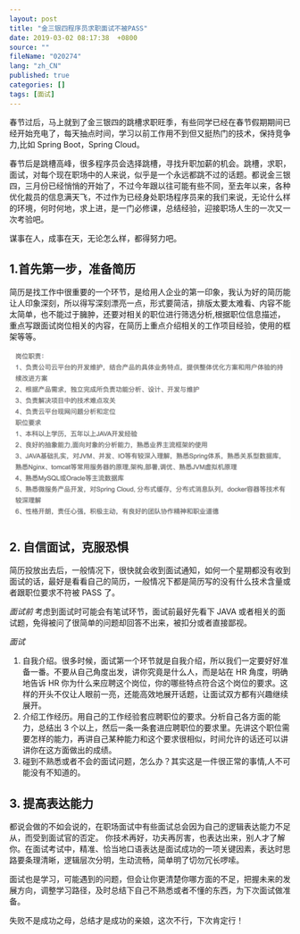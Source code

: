 ```yaml
---
layout: post
title: "金三银四程序员求职面试不被PASS"
date: 2019-03-02 08:17:38  +0800
source: ""
fileName: "020274"
lang: "zh_CN"
published: true
categories: []
tags: [面试]
---
```


春节过后，马上就到了金三银四的跳槽求职旺季，有些同学已经在春节假期期间已经开始充电了，每天抽点时间，学习以前工作用不到但又挺热门的技术，保持竞争力,比如 Spring Boot，Spring Cloud。

春节后是跳槽高峰，很多程序员会选择跳槽，寻找升职加薪的机会。跳槽，求职，面试，对每个现在职场中的人来说，似乎是一个永远都跳不过的话题。都说金三银四，三月份已经悄悄的开始了，不过今年跟以往可能有些不同，至去年以来，各种优化裁员的信息满天飞，不过作为已经身处职场程序员来的我们来说，无论什么样的环境，何时何地，求上进，是一门必修课，总结经验，迎接职场人生的一次又一次考验吧。

谋事在人，成事在天，无论怎么样，都得努力吧。

## 1.首先第一步，准备简历

简历是找工作中很重要的一个环节，是给用人企业的第一印象，我认为好的简历能让人印象深刻，所以得写深刻漂亮一点，形式要简洁，排版太要太难看、内容不能太简单，也不能过于臃肿，还要对相关的职位进行筛选分析,根据职位信息描述，重点写跟面试岗位相关的内容，在简历上重点介绍相关的工作项目经验，使用的框架等等。

![](2019-03-02-22-24-27.png)

## 2. 自信面试，克服恐惧

简历投放出去后，一般情况下，很快就会收到面试通知，如何一个星期都没有收到面试的话，最好是看看自己的简历，一般情况下都是简历写的没有什么技术含量或者跟职位要求不符被 PASS 了。

_面试前_
考虑到面试时可能会有笔试环节，面试前最好先看下 JAVA 或者相关的面试题，免得被问了很简单的问题却回答不出来，被扣分或者直接鄙视。

_面试_

1. 自我介绍。很多时候，面试第一个环节就是自我介绍，所以我们一定要好好准备一番。不要从自己角度出发，讲你究竟是什么人，而是站在 HR 角度，明确地告诉 HR 你为什么来应聘这个岗位，你的哪些特点符合这个岗位的要求。这样的开头不仅让人眼前一亮，还能高效地展开话题，让面试双方都有兴趣继续展开。
2. 介绍工作经历。用自己的工作经验套应聘职位的要求。分析自己各方面的能力，总结出 3 个以上，然后一条一条套进应聘职位的要求里。先讲这个职位需要怎样的能力，再讲自己某种能力和这个要求很相似，时间允许的话还可以讲讲你在这方面做出的成绩。
3. 碰到不熟悉或者不会的面试问题，怎么办？其实这是一件很正常的事情,人不可能没有不知道的。

## 3. 提高表达能力

都说会做的不如会说的，在职场面试中有些面试总会因为自己的逻辑表达能力不足从，而受到面试官的否定。
你技术再好，功夫再厉害，也表达出来，别人才了解你。在面试考试中，精准、恰当地口语表达是面试成功的一项关键因素，表达时思路要条理清晰，逻辑层次分明，生动流畅，简单明了切勿冗长啰嗦。

面试也是学习，可能遇到的问题，但会让你更清楚你哪方面的不足，把握未来的发展方向，调整学习路径，及时总结下自己不熟悉或者不懂的东西，为下次面试做准备。

失败不是成功之母，总结才是成功的亲娘，这次不行，下次肯定行！
